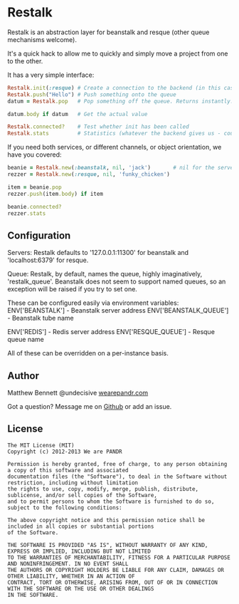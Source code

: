 Restalk
=======

Restalk is an abstraction layer for beanstalk and resque (other queue mechanisms welcome).

It's a quick hack to allow me to quickly and simply move a project from one to the other.

It has a very simple interface:

```ruby
Restalk.init(:resque) # Create a connection to the backend (in this case, resque)
Restalk.push("Hello") # Push something onto the queue
datum = Restalk.pop   # Pop something off the queue. Returns instantly. Could be nil.

datum.body if datum   # Get the actual value

Restalk.connected?    # Test whether init has been called
Restalk.stats         # Statistics (whatever the backend gives us - could be gibberish)
```


If you need both services, or different channels, or object orientation, we have you covered:

```ruby
beanie = Restalk.new(:beanstalk, nil, 'jack')       # nil for the server, uses the default
rezzer = Restalk.new(:resque, nil, 'funky_chicken')

item = beanie.pop
rezzer.push(item.body) if item

beanie.connected?
rezzer.stats
```


Configuration
-------------

Servers: Restalk defaults to '127.0.0.1:11300' for beanstalk and 'localhost:6379' for resque.

Queue: Restalk, by default, names the queue, highly imaginatively, 'restalk_queue'.
Beanstalk does not seem to support named queues, so an exception will be raised if you try to set one.

These can be configured easily via environment variables:
  ENV['BEANSTALK'] - Beanstalk server address
  ENV['BEANSTALK_QUEUE'] - Beanstalk tube name

  ENV['REDIS'] - Redis server address
  ENV['RESQUE_QUEUE'] - Resque queue name

All of these can be overridden on a per-instance basis.


Author
------

Matthew Bennett @undecisive [wearepandr.com](http://wearepandr.com)

Got a question? Message me on [Github](http://github.com/undecisive) or add an issue.


License
-------

```
The MIT License (MIT)
Copyright (c) 2012-2013 We are PANDR

Permission is hereby granted, free of charge, to any person obtaining a copy of this software and associated
documentation files (the "Software"), to deal in the Software without restriction, including without limitation
the rights to use, copy, modify, merge, publish, distribute, sublicense, and/or sell copies of the Software,
and to permit persons to whom the Software is furnished to do so, subject to the following conditions:

The above copyright notice and this permission notice shall be included in all copies or substantial portions
of the Software.

THE SOFTWARE IS PROVIDED "AS IS", WITHOUT WARRANTY OF ANY KIND, EXPRESS OR IMPLIED, INCLUDING BUT NOT LIMITED
TO THE WARRANTIES OF MERCHANTABILITY, FITNESS FOR A PARTICULAR PURPOSE AND NONINFRINGEMENT. IN NO EVENT SHALL
THE AUTHORS OR COPYRIGHT HOLDERS BE LIABLE FOR ANY CLAIM, DAMAGES OR OTHER LIABILITY, WHETHER IN AN ACTION OF
CONTRACT, TORT OR OTHERWISE, ARISING FROM, OUT OF OR IN CONNECTION WITH THE SOFTWARE OR THE USE OR OTHER DEALINGS
IN THE SOFTWARE.
```